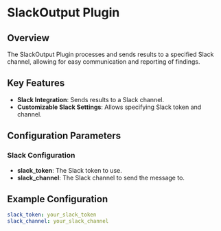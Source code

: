 # SlackOutput Plugin

## Overview

The SlackOutput Plugin processes and sends results to a specified Slack channel, allowing for easy communication and reporting of findings.

## Key Features

- **Slack Integration**: Sends results to a Slack channel.
- **Customizable Slack Settings**: Allows specifying Slack token and channel.

## Configuration Parameters

### Slack Configuration

- **slack_token**: The Slack token to use.
- **slack_channel**: The Slack channel to send the message to.

## Example Configuration

```yaml
slack_token: your_slack_token
slack_channel: your_slack_channel
```